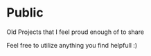 # Public
Old Projects that I feel proud enough of to share

Feel free to utilize anything you find helpfull :)
